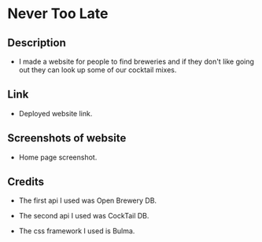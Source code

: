 # Never Too Late 

## Description

- I made a website for people to find breweries and if they don't like going out they can look up some of our cocktail mixes.

## Link

- Deployed website link.
## Screenshots of website

- Home page screenshot.
## Credits

- The first api I used was Open Brewery DB.

- The second api I used was CockTail DB.

- The css framework I used is Bulma.